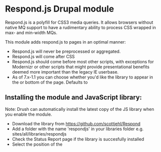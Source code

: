 # Respond.js Drupal module

Respond.js is a polyfill for CSS3 media queries. It allows browsers
without native MQ support to have a rudimentary ability to process
CSS wrapped in max- and min-width MQs.

This module adds respond.js to pages in an optimal manner:

- Respond.js will never be preprocessed or aggregated.
- Respond.js will come after CSS
- Respond.js should come before most other scripts, with exceptions for
  Modernizr or other scripts that might provide presentational benefits
  deemed more important than the legacy IE userbase.
- As of 7.x-1.1 you can choose whether you'd like the library to appear
  in the <head> or bottom of the page. Defaults to <head>

## Installing the module and JavaScript library:

Note: Drush can automatically install the latest copy
of the JS library when you enable the module.

- Download the library from https://github.com/scottjehl/Respond
- Add a folder with the name 'respondjs' in your libraries folder
  e.g. sites/all/libraries/respondjs
- Check the Status Report page if the library is succesfully installed
- Select the position of the <script> tag by visiting
  /admin/config/media/respondjs

## Known issues

- Sasson theme's development mode can cause malfunctions
  http://drupal.org/node/1706502

## Credits

Module maintained by Chris Ruppel at Four Kitchens
http://drupal.org/project/respondjs

Full list of contributors
http://drupal.org/node/1238970/committers

Respond.js (c) 2011 Scott Jehl, scottjehl.com
https://github.com/scottjehl/Respond
